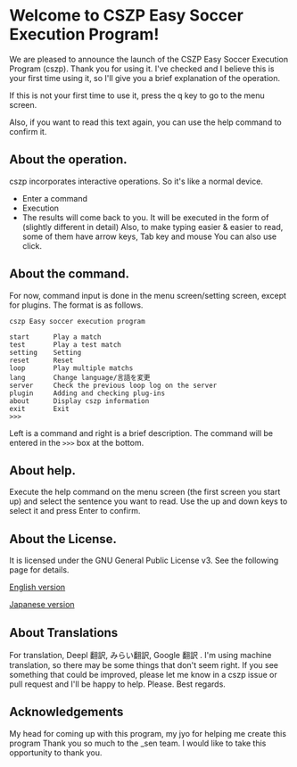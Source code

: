 # Welcome to CSZP Easy Soccer Execution Program!

We are pleased to announce the launch of the CSZP Easy Soccer Execution Program (cszp). Thank you for using it.
I've checked and I believe this is your first time using it, so I'll give you a brief explanation of the operation.

If this is not your first time to use it, press the q key to go to the menu screen.

Also, if you want to read this text again, you can use the help command to confirm it.

## About the operation.

cszp incorporates interactive operations. So it's like a normal device.
 * Enter a command
 * Execution
 * The results will come back to you.
It will be executed in the form of (slightly different in detail)
Also, to make typing easier & easier to read, some of them have arrow keys, Tab key and mouse You can also use click.

## About the command.
For now, command input is done in the menu screen/setting screen, except for plugins. The format is as follows.
````
cszp Easy soccer execution program

start      Play a match
test       Play a test match
setting    Setting
reset      Reset
loop       Play multiple matchs
lang       Change language/言語を変更
server     Check the previous loop log on the server
plugin     Adding and checking plug-ins
about      Display cszp information
exit       Exit            
>>>
````
Left is a command and right is a brief description.
The command will be entered in the `>>>` box at the bottom.

## About help.

Execute the help command on the menu screen (the first screen you start up) and select the sentence you want to read. Use the up and down keys to select it and press Enter to confirm.

## About the License.
It is licensed under the GNU General Public License v3. See the following page for details.

[English version](https://github.com/kumitatepazuru/cszp/blob/master/LICENSE.txt)

[Japanese version](https://github.com/kumitatepazuru/cszp/blob/master/LICENSE_jp.txt)

## About Translations
For translation, Deepl 翻訳, みらい翻訳, Google 翻訳 .
I'm using machine translation, so there may be some things that don't seem right. If you see something that could be improved, please let me know in a cszp issue or pull request and I'll be happy to help. Please. Best regards.

## Acknowledgements

My head for coming up with this program, my jyo for helping me create this program Thank you so much to the _sen team.
I would like to take this opportunity to thank you.